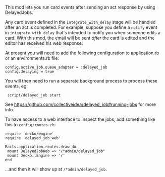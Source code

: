 This mod lets you run card events after sending an act response by using DelayedJobs.

Any card event defined in the `integrate_with_delay` stage will be handled after an act
is completed. For example, suppose you define a `notify` event in `integrate_with_delay`
that's intended to notify you when someone edits a card. With this mod, the email will
be sent _after_ the card is edited and the editor has received his web response.

At present you will need to add the following configuration to application.rb or an
environments.rb file:
    
    config.active_job.queue_adapter = :delayed_job
    config.delaying = true

You will then need to run a separate background process to process these events, eg:

     script/delayed_job start

See https://github.com/collectiveidea/delayed_job#running-jobs for more info.


To have access to a web interface to inspect the jobs, add something like this
to `config/routes.rb`:

    require 'decko/engine'
    require 'delayed_job_web'
    
    Rails.application.routes.draw do
     mount DelayedJobWeb => "/*admin/delayed_job"
     mount Decko::Engine => '/'
    end

...and then it will show up at `/*admin/delayed_job`.